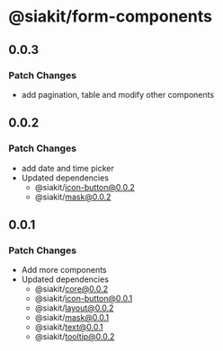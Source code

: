 # @siakit/form-components

## 0.0.3

### Patch Changes

- add pagination, table and modify other components

## 0.0.2

### Patch Changes

- add date and time picker
- Updated dependencies
  - @siakit/icon-button@0.0.2
  - @siakit/mask@0.0.2

## 0.0.1

### Patch Changes

- Add more components
- Updated dependencies
  - @siakit/core@0.0.2
  - @siakit/icon-button@0.0.1
  - @siakit/layout@0.0.2
  - @siakit/mask@0.0.1
  - @siakit/text@0.0.1
  - @siakit/tooltip@0.0.2
